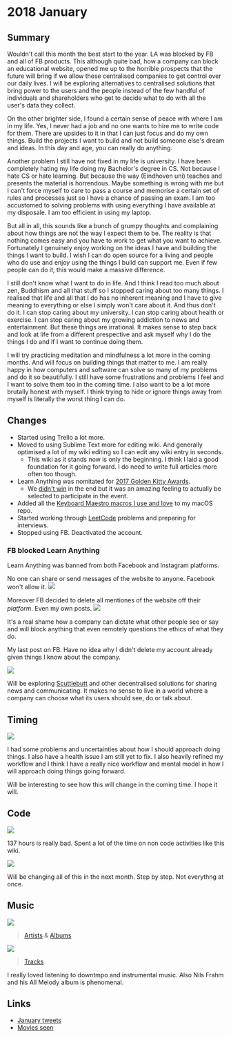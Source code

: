 # 2018 January
## Summary
Wouldn't call this month the best start to the year. LA was blocked by FB and all of FB products. This although quite bad, how a company can block an educational website, opened me up to the horrible prospects that the future will bring if we allow these centralised companies to get control over our daily lives. I will be exploring alternatives to centralised solutions that bring power to the users and the people instead of the few handful of individuals and shareholders who get to decide what to do with all the user's data they collect.

On the other brighter side, I found a certain sense of peace with where I am in my life. Yes, I never had a job and no one wants to hire me to write code for them. There are upsides to it in that I can just focus and do my own things. Build the projects I want to build and not build someone else's dream and ideas. In this day and age, you can really do anything.

Another problem I still have not fixed in my life is university. I have been completely hating my life doing my Bachelor's degree in CS. Not because I hate CS or hate learning. But because the way (Eindhoven uni) teaches and presents the material is horrendous. Maybe something is wrong with me but I can't force myself to care to pass a course and memorise a certain set of rules and processes just so I have a chance of passing an exam. I am too accustomed to solving problems with using everything I have available at my disposale. I am too efficient in using my laptop.

But all in all, this sounds like a bunch of grumpy thoughts and complaining about how things are not the way I expect them to be. The reality is that nothing comes easy and you have to work to get what you want to achieve. Fortunately I genuinely enjoy working on the ideas I have and building the things I want to build. I wish I can do open source for a living and people who do use and enjoy using the things I build can support me. Even if few people can do it, this would make a massive difference.

I still don't know what I want to do in life. And I think I read too much about zen, Buddhism and all that stuff so I stopped caring about too many things. I realised that life and all that I do has no inherent meaning and I have to give meaning to everything or else I simply won't care about it. And thus don't do it. I can stop caring about my university. I can stop caring about health or exercise. I can stop caring about my growing addiction to news and entertainment. But these things are irrational. It makes sense to step back and look at life from a different prespective and ask myself why I do the things I do and if I want to continue doing them.

I will try practicing meditation and mindfulness a lot more in the coming months. And will focus on building things that matter to me. I am really happy in how computers and software can solve so many of my problems and do it so beautifully. I still have some frustrations and problems I feel and I want to solve them too in the coming time. I also want to be a lot more brutally honest with myself. I think trying to hide or ignore things away from myself is literally the worst thing I can do.

## Changes
- Started using Trello a lot more.
- Moved to using Sublime Text more for editing wiki. And generally optimised a lot of my wiki editing so I can edit any wiki entry in seconds.
	- This wiki as it stands now is only the beginning. I think I laid a good foundation for it going forward. I do need to write full articles more often too though.
- Learn Anything was nomitated for [2017 Golden Kitty Awards](https://www.producthunt.com/golden-kitty-awards-2017).
	- We [didn't win](https://blog.producthunt.com/golden-kitty-awards-winners-7c2628e5f429) in the end but it was an amazing feeling to actually be selected to participate in the event.
- Added all the [Keyboard Maestro macros I use and love](https://github.com/nikitavoloboev/my-mac-os/tree/master/km-macros#readme) to my macOS repo.
- Started working through [LeetCode](https://github.com/nikitavoloboev/leetcode) problems and preparing for interviews.
- Stopped using FB. Deactivated the account.

### FB blocked Learn Anything
Learn Anything was banned from both Facebook and Instagram platforms.

No one can share or send messages of the website to anyone. Facebook won't allow it.
![](https://i.imgur.com/DZWjMDn.jpg)

Moreover FB decided to delete all mentiones of the website off their _platform_. Even my own posts.
![](https://i.imgur.com/SptlLnC.png)

It's a real shame how a company can dictate what other people see or say and will block anything that even remotely questions the ethics of what they do.

My last post on FB. Have no idea why I didn't delete my account already given things I know about the company.

![](https://i.imgur.com/k8HFr0e.png)

Will be exploring [Scuttlebutt](https://www.scuttlebutt.nz) and other decentralised solutions for sharing news and communicating. It makes no sense to live in a world where a company can choose what its users should see, do or talk about.

## Timing
![](https://i.imgur.com/esZ8xq0.png)

I had some problems and uncertainties about how I should approach doing things. I also have a health issue I am still yet to fix. I also heavily refined my workflow and I think I have a really nice workflow and mental model in how I will approach doing things going forward.

Will be interesting to see how this will change in the coming time. I hope it will.

## Code
![](https://i.imgur.com/WZl7m9s.png)

137 hours is really bad. Spent a lot of the time on non code activities like this wiki.

![](https://i.imgur.com/rYqH7G5.png)

Will be changing all of this in the next month. Step by step. Not everythng at once.

## Music
![](https://i.imgur.com/jsh1UzR.jpg)
> [Artists](https://www.last.fm/user/playfullyExist/library/artists?from=2018-01-01&to=2018-01-31) & [Albums](https://www.last.fm/user/playfullyExist/library/albums?from=2018-01-01&to=2018-01-31)

![](https://i.imgur.com/V4IvQaT.png)
> [Tracks](https://www.last.fm/user/playfullyExist/library/tracks?to=2018-01-31&from=2018-01-01)

I really loved listening to downtmpo and instrumental music. Also Nils Frahm and his All Melody album is phenomenal.

## Links
- [January tweets](https://twitter.com/search?l=&q=from%3Anikitavoloboev%20since%3A2018-01-01%20until%3A2018-01-30&src=typd)
- [Movies seen](https://letterboxd.com/nikitavoloboev/films/diary/for/2018/01)